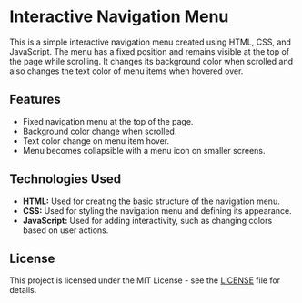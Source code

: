 # Interactive Navigation Menu

This is a simple interactive navigation menu created using HTML, CSS, and JavaScript. The menu has a fixed position and remains visible at the top of the page while scrolling. It changes its background color when scrolled and also changes the text color of menu items when hovered over.

## Features

- Fixed navigation menu at the top of the page.
- Background color change when scrolled.
- Text color change on menu item hover.
- Menu becomes collapsible with a menu icon on smaller screens.

## Technologies Used

- **HTML:** Used for creating the basic structure of the navigation menu.
- **CSS:** Used for styling the navigation menu and defining its appearance.
- **JavaScript:** Used for adding interactivity, such as changing colors based on user actions.

## License

This project is licensed under the MIT License - see the [LICENSE](LICENSE) file for details.
